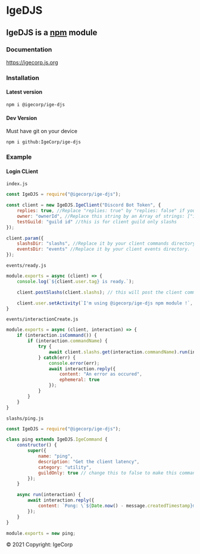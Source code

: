 # IgeDJS

## IgeDJS is a [npm](https://npmjs.com) module

### Documentation

https://igecorp.js.org

### Installation

#### Latest version

```shell
npm i @igecorp/ige-djs
```

#### Dev Version

Must have git on your device
```shell
npm i github:IgeCorp/ige-djs
```

### Example

#### Login CLient

`index.js`

```js
const IgeDJS = require("@igecorp/ige-djs");

const client = new IgeDJS.IgeClient("Discord Bot Token", {
    replies: true, //Replace "replies: true" by "replies: false" if you don't want any mentions.
    owner: "ownerId", //Replace this string by an Array of strings: ["id 1", "id 2", "..."]
    testGuild: "guild id" //this is for client guild only slashs
});

client.param({
    slashsDir: "slashs", //Replace it by your client commands directory.
    eventsDir: "events" //Replace it by your client events directory.
});
```

`events/ready.js`

```js
module.exports = async (client) => {
    console.log(`${client.user.tag} is ready.`);

    client.postSlashs(client.slashs); // this will post the client commands

    client.user.setActivity(`I'm using @igecorp/ige-djs npm module !`, { type: "PLAYING" });
}
```

`events/interactionCreate.js`

```js
module.exports = async (client, interaction) => {
    if (interaction.isCommand()) {
        if (interaction.commandName) {
            try {
                await client.slashs.get(interaction.commandName).run(interaction); // Get the slash with the interaction command name and run it
            } catch(err) {
                console.error(err);
                await interaction.reply({
                    content: "An error as occured",
                    ephemeral: true
                });
            }
        }
    }
}
```

`slashs/ping.js`

```js
const IgeDJS = require("@igecorp/ige-djs");

class ping extends IgeDJS.IgeCommand {
    constructor() {
        super({
            name: "ping",
            description: "Get the client latency",
            category: "utility",
            guildOnly: true // change this to false to make this command to global (all client guilds)
        });
    }

    async run(interaction) {
        await interaction.reply({
            content: `Pong: \`${Date.now() - message.createdTimestamp}ms\``
        });
    }
}

module.exports = new ping;
```

© 2021 Copyright: IgeCorp
